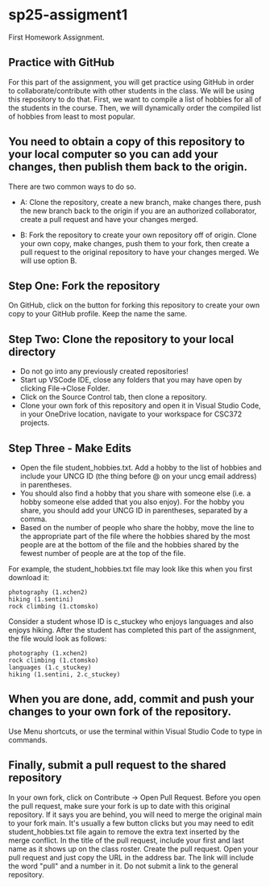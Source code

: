 # sp25-assigment1
First Homework Assignment.

## Practice with GitHub 
For this part of the assignment, you will get practice using GitHub in order to collaborate/contribute with other students in the class. We will be using this repository to do that. First, we want to compile a list of hobbies for all of the students in the course. Then, we will dynamically order the compiled list of hobbies from least to most popular.

## You need to obtain a copy of this repository to your local computer so you can add your changes, then publish them back to the origin.
There are two common ways to do so. 

- A: Clone the repository, create a new branch, make changes there, push the new branch back to the origin if you are an authorized collaborator, create a pull request and have your changes merged.

- B: Fork the repository to create your own repository off of origin. Clone your own copy, make changes, push them to your fork, then create a pull request to the original repository to have your changes merged. 
We will use option B. 

## Step One: Fork the repository
On GitHub, click on the button for forking this repository to create your own copy to your GitHub profile. Keep the name the same.

## Step Two: Clone the repository to your local directory
- Do not go into any previously created repositories!
- Start up VSCode IDE, close any folders that you may have open by clicking File->Close Folder.
- Click on the Source Control tab, then clone a repository.
- Clone your own fork of this repository and open it in Visual Studio Code, in your OneDrive location, navigate to your workspace for CSC372 projects.

## Step Three - Make Edits
- Open the file student_hobbies.txt. Add a hobby to the list of hobbies and include your UNCG ID (the thing before @ on your uncg email address)  in parentheses. 
- You should also find a hobby that you share with someone else (i.e. a hobby someone else added that you also enjoy). For the hobby you share, you should add your UNCG ID in parentheses, separated by a comma.
- Based on the number of people who share the hobby, move the line to the appropriate part of the file where the hobbies shared by the most people are at the bottom of the file and the hobbies shared by the fewest number of people are at the top of the file.

For example, the student_hobbies.txt file may look like this when you first download it:

```
photography (1.xchen2)
hiking (1.sentini)
rock climbing (1.ctomsko)
```

Consider a student whose ID is c_stuckey who enjoys languages and also enjoys hiking. After the student has completed this part of the assignment, the file would look as follows:

```
photography (1.xchen2)
rock climbing (1.ctomsko)
languages (1.c_stuckey)
hiking (1.sentini, 2.c_stuckey)
```

## When you are done, add, commit and push your changes to your own fork of the repository.
Use Menu shortcuts, or use the terminal within Visual Studio Code to type in commands.

## Finally, submit a pull request to the shared repository
In your own fork, click on Contribute -> Open Pull Request. Before you open the pull request, make sure your fork is up to date with this original repository. 
If it says you are behind, you will need to merge the original main to your fork main. It's usually a few button clicks but you may need to edit student_hobbies.txt file again to remove the extra text inserted by the merge conflict. In the title of the pull request, include your first and last name as it shows up on the class roster. Create the pull request. Open your pull request and just copy the URL in the address bar. The link will include the word "pull" and a number in it. Do not submit a link to the general repository.
